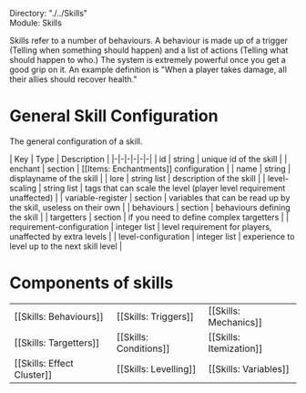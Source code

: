 Directory: "./../Skills"  
Module: Skills

Skills refer to a number of behaviours. A behaviour is made up of a trigger (Telling when something should happen) and a list of actions (Telling what should happen to who.) The system is extremely powerful once you get a good grip on it. An example definition is "When a player takes damage, all their allies should recover health."

# General Skill Configuration

The general configuration of a skill.

| Key | Type | Description |
|-|-|-|-|-|-|
| id | string | unique id of the skill |
| enchant | section | [[Items: Enchantments]] configuration |
| name | string | displayname of the skill |
| lore | string list | description of the skill |
| level-scaling | string list | tags that can scale the level (player level requirement unaffected) |
| variable-register | section | variables that can be read up by the skill, useless on their own |
| behaviours | section | behaviours defining the skill |
| targetters | section | if you need to define complex targetters |
| requirement-configuration | integer list | level requirement for players, unaffected by extra levels |
| level-configuration | integer list | experience to level up to the next skill level |

# Components of skills

| | | |
|-|-|-|
| [[Skills: Behaviours]] | [[Skills: Triggers]] | [[Skills: Mechanics]] |
| [[Skills: Targetters]] | [[Skills: Conditions]] | [[Skills: Itemization]] |
| [[Skills: Effect Cluster]] | [[Skills: Levelling]] | [[Skills: Variables]] |